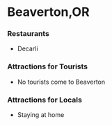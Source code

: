 # Beaverton,OR

### Restaurants

- Decarli

### Attractions for Tourists

- No tourists come to Beaverton

### Attractions for Locals

- Staying at home
